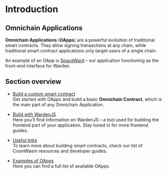 ﻿---
sidebar_position: 1
---

# Introduction

## Omnichain Applications

**Omnichain Applications** (**OApps**) are a powerful evolution of traditional smart contracts. They allow signing transactions at any chain, while traditional smart contract applications only target users of a single chain.

An example of an OApp is [SpaceWard](https://help.wardenprotocol.org) – our application functioning as the front-end interface for Warden.

## Section overview

- [Build a custom smart contract](build-a-custom-smart-contract)  
Get started with OApps and build a basic **Omnichain Contract**, which is the main part of any Omnichain Application.

- [Build with WardenJS](/category/build-with-wardenjs)  
Here you'll find information on WardenJS – a tool used for building the frontend part of your application. Stay tuned in for more frontend guides.

- [Useful links](useful-links)  
To learn more about building smart contracts, check our list of CosmWasm resources and developer guides.

- [Examples of OApps](examples-of-oapps)  
Here you can find a full list of available OApps.